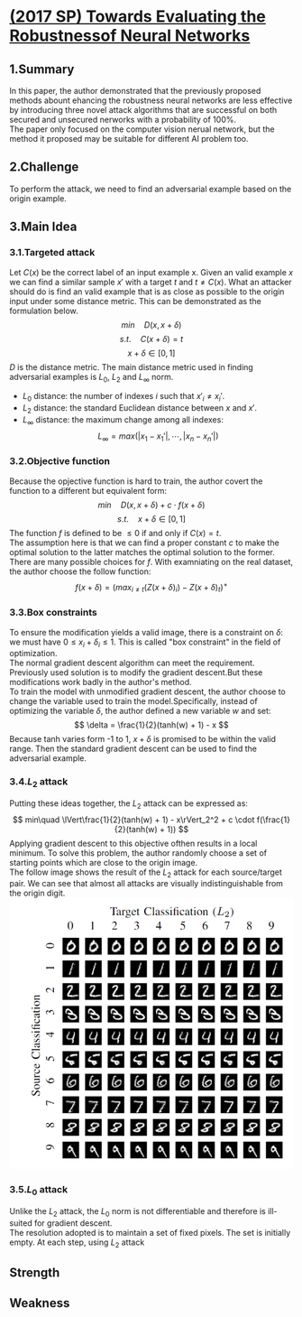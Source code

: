 # [(2017 SP) Towards Evaluating the Robustnessof Neural Networks](https://ieeexplore.ieee.org/abstract/document/7958570)

## 1.Summary
In this paper, the author demonstrated that the previously proposed methods abount ehancing the robustness neural networks are less effective by introducing three novel attack algorithms that are successful on both secured and unsecured nerworks with a probability of 100%.  
The paper only focused on the computer vision nerual network, but the method it proposed may be suitable for different AI problem too.  

## 2.Challenge
To perform the attack, we need to find an adversarial example based on the origin example.
## 3.Main Idea
### 3.1.Targeted attack
Let $C(x)$ be the correct label of an input example x. Given an valid example $x$ we can find a similar sample $x'$ with a target $t$ and $t \neq C(x)$. What an attacker should do is  find an valid example that is as close as possible to the origin input under some distance metric. This can be demonstrated as the formulation below.
$$ min\quad D(x, x + \delta) $$
$$ s.t.\quad C(x + \delta) = t $$
$$ x + \delta \in [0, 1] $$
$D$ is the distance metric. The main distance metric used in finding adversarial examples is $L_0$, $L_2$ and $L_\infty$ norm.
* $L_0$ distance: the number of indexes $i$ such that $x'_i \neq x_i'.$
* $L_2$ distance: the standard Euclidean distance between $x$ and $x'$.
* $L_\infty$ distance: the maximum change among all indexes:
$$ L_\infty = max(\lvert x_1 - x_1'\rvert,\cdots, \lvert x_n - x_n' \rvert) $$
### 3.2.Objective function
Because the opjective function is hard to train, the author covert the function to a different but equivalent form:
$$ min\quad D(x, x + \delta) + c \cdot f(x + \delta) $$
$$ s.t.\quad x + \delta \in [0, 1] $$
The function $f$ is defined to be $\leq0$ if and only if $C(x) = t$.  
The assumption here is that we can find a proper constant $c$ to make the optimal solution to the latter matches the optimal solution to the  former.  
There are many possible choices for $f$. With examniating on the real dataset, the author choose the follow function:
$$ f(x+\delta) = (max_{i \neq t}(Z(x + \delta)_i) - Z(x + \delta)_t)^+ $$
### 3.3.Box constraints
To ensure the modification yields a valid image, there is a constraint on $\delta$: we must have $0 \leq x_i + \delta_i \leq 1$. This is called "box constraint" in the field of optimization.  
The normal gradient descent algorithm can meet the requirement. Previously used solution is to modify the gradient descent.But these modifications work badly in the author's method.  
To train the model with unmodified gradient descent, the author choose to change the variable used to train the model.Specifically, instead of optimizing the variable $\delta$, the author defined a new variable $w$ and set:
$$ \delta = \frac{1}{2}(tanh(w) + 1) - x $$
Because tanh varies form -1 to 1, $x + \delta$ is promised to be within the valid range. Then the standard gradient descent can be used to find the adversarial example.
### 3.4.$L_2$ attack
Putting these ideas together, the $L_2$ attack can be expressed as:
$$ min\quad \lVert\frac{1}{2}(tanh(w) + 1) - x\rVert_2^2 + c \cdot f(\frac{1}{2}(tanh(w) + 1)) $$
Applying gradient descent to this objective ofthen results in a local minimum. To solve this problem, the author randomly choose a set of starting points which are close to the origin image.  
The follow image shows the result of the $L_2$ attack for each source/target pair. We can see that almost all attacks are visually indistinguishable from the origin digit.
![L2 attack result](../images/l2_result.png)
### 3.5.$L_0$ attack
Unlike the $L_2$ attack, the $L_0$ norm is not differentiable and therefore is ill-suited for gradient descent.  
The resolution adopted is to maintain a set of fixed pixels. The set is initially empty. At each step, using $L_2$ attack 
## Strength

## Weakness